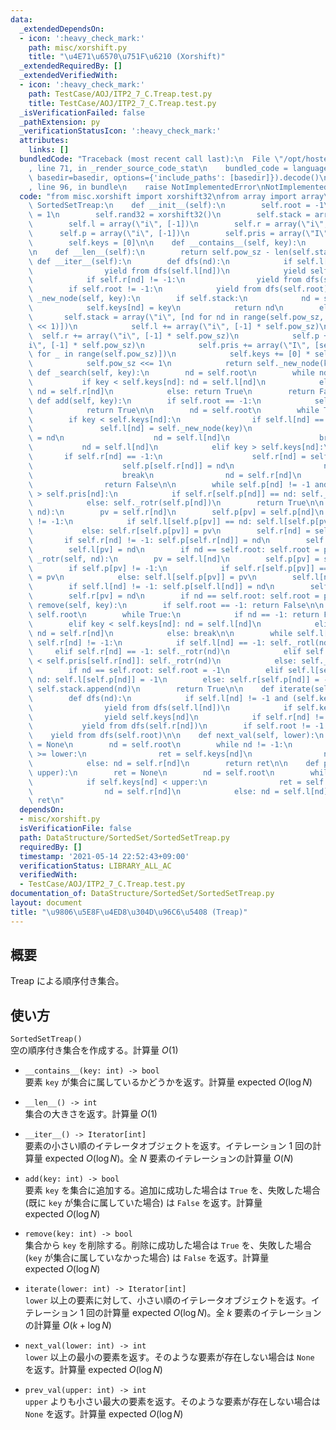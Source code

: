 ```yaml
---
data:
  _extendedDependsOn:
  - icon: ':heavy_check_mark:'
    path: misc/xorshift.py
    title: "\u4E71\u6570\u751F\u6210 (Xorshift)"
  _extendedRequiredBy: []
  _extendedVerifiedWith:
  - icon: ':heavy_check_mark:'
    path: TestCase/AOJ/ITP2_7_C.Treap.test.py
    title: TestCase/AOJ/ITP2_7_C.Treap.test.py
  _isVerificationFailed: false
  _pathExtension: py
  _verificationStatusIcon: ':heavy_check_mark:'
  attributes:
    links: []
  bundledCode: "Traceback (most recent call last):\n  File \"/opt/hostedtoolcache/Python/3.10.1/x64/lib/python3.10/site-packages/onlinejudge_verify/documentation/build.py\"\
    , line 71, in _render_source_code_stat\n    bundled_code = language.bundle(stat.path,\
    \ basedir=basedir, options={'include_paths': [basedir]}).decode()\n  File \"/opt/hostedtoolcache/Python/3.10.1/x64/lib/python3.10/site-packages/onlinejudge_verify/languages/python.py\"\
    , line 96, in bundle\n    raise NotImplementedError\nNotImplementedError\n"
  code: "from misc.xorshift import xorshift32\nfrom array import array\n\n\nclass\
    \ SortedSetTreap:\n    def __init__(self):\n        self.root = -1\n        self.pow_sz\
    \ = 1\n        self.rand32 = xorshift32()\n        self.stack = array(\"i\", [0])\n\
    \        self.l = array(\"i\", [-1])\n        self.r = array(\"i\", [-1])\n  \
    \      self.p = array(\"i\", [-1])\n        self.pris = array(\"I\", [self.rand32()])\n\
    \        self.keys = [0]\n\n    def __contains__(self, key):\n        return self._search(key)\n\
    \n    def __len__(self):\n        return self.pow_sz - len(self.stack)\n\n   \
    \ def __iter__(self):\n        def dfs(nd):\n            if self.l[nd] != -1:\n\
    \                yield from dfs(self.l[nd])\n            yield self.keys[nd]\n\
    \            if self.r[nd] != -1:\n                yield from dfs(self.r[nd])\n\
    \        if self.root != -1:\n            yield from dfs(self.root)\n\n    def\
    \ _new_node(self, key):\n        if self.stack:\n            nd = self.stack.pop()\n\
    \            self.keys[nd] = key\n            return nd\n        else:\n     \
    \       self.stack = array(\"i\", [nd for nd in range(self.pow_sz, self.pow_sz\
    \ << 1)])\n            self.l += array(\"i\", [-1] * self.pow_sz)\n          \
    \  self.r += array(\"i\", [-1] * self.pow_sz)\n            self.p += array(\"\
    i\", [-1] * self.pow_sz)\n            self.pris += array(\"I\", [self.rand32()\
    \ for _ in range(self.pow_sz)])\n            self.keys += [0] * self.pow_sz\n\
    \            self.pow_sz <<= 1\n            return self._new_node(key)\n\n   \
    \ def _search(self, key):\n        nd = self.root\n        while nd != -1:\n \
    \           if key < self.keys[nd]: nd = self.l[nd]\n            elif key > self.keys[nd]:\
    \ nd = self.r[nd]\n            else: return True\n        return False\n\n   \
    \ def add(self, key):\n        if self.root == -1:\n            self.root = self._new_node(key)\n\
    \            return True\n\n        nd = self.root\n        while True:\n    \
    \        if key < self.keys[nd]:\n                if self.l[nd] == -1:\n     \
    \               self.l[nd] = self._new_node(key)\n                    self.p[self.l[nd]]\
    \ = nd\n                    nd = self.l[nd]\n                    break\n     \
    \           nd = self.l[nd]\n            elif key > self.keys[nd]:\n         \
    \       if self.r[nd] == -1:\n                    self.r[nd] = self._new_node(key)\n\
    \                    self.p[self.r[nd]] = nd\n                    nd = self.r[nd]\n\
    \                    break\n                nd = self.r[nd]\n            else:\n\
    \                return False\n\n        while self.p[nd] != -1 and self.pris[self.p[nd]]\
    \ > self.pris[nd]:\n            if self.r[self.p[nd]] == nd: self._rotl(self.p[nd])\n\
    \            else: self._rotr(self.p[nd])\n        return True\n\n    def _rotl(self,\
    \ nd):\n        pv = self.r[nd]\n        self.p[pv] = self.p[nd]\n        if self.p[pv]\
    \ != -1:\n            if self.l[self.p[pv]] == nd: self.l[self.p[pv]] = pv\n \
    \           else: self.r[self.p[pv]] = pv\n        self.r[nd] = self.l[pv]\n \
    \       if self.r[nd] != -1: self.p[self.r[nd]] = nd\n        self.p[nd] = pv\n\
    \        self.l[pv] = nd\n        if nd == self.root: self.root = pv\n\n    def\
    \ _rotr(self, nd):\n        pv = self.l[nd]\n        self.p[pv] = self.p[nd]\n\
    \        if self.p[pv] != -1:\n            if self.r[self.p[pv]] == nd: self.r[self.p[pv]]\
    \ = pv\n            else: self.l[self.p[pv]] = pv\n        self.l[nd] = self.r[pv]\n\
    \        if self.l[nd] != -1: self.p[self.l[nd]] = nd\n        self.p[nd] = pv\n\
    \        self.r[pv] = nd\n        if nd == self.root: self.root = pv\n\n    def\
    \ remove(self, key):\n        if self.root == -1: return False\n\n        nd =\
    \ self.root\n        while True:\n            if nd == -1: return False\n    \
    \        elif key < self.keys[nd]: nd = self.l[nd]\n            elif key > self.keys[nd]:\
    \ nd = self.r[nd]\n            else: break\n\n        while self.l[nd] != -1 or\
    \ self.r[nd] != -1:\n            if self.l[nd] == -1: self._rotl(nd)\n       \
    \     elif self.r[nd] == -1: self._rotr(nd)\n            elif self.pris[self.l[nd]]\
    \ < self.pris[self.r[nd]]: self._rotr(nd)\n            else: self._rotl(nd)\n\n\
    \        if nd == self.root: self.root = -1\n        elif self.l[self.p[nd]] ==\
    \ nd: self.l[self.p[nd]] = -1\n        else: self.r[self.p[nd]] = -1\n       \
    \ self.stack.append(nd)\n        return True\n\n    def iterate(self, lower):\n\
    \        def dfs(nd):\n            if self.l[nd] != -1 and (self.keys[nd] > lower):\n\
    \                yield from dfs(self.l[nd])\n            if self.keys[nd] >= lower:\n\
    \                yield self.keys[nd]\n            if self.r[nd] != -1:\n     \
    \           yield from dfs(self.r[nd])\n        if self.root != -1:\n        \
    \    yield from dfs(self.root)\n\n    def next_val(self, lower):\n        ret\
    \ = None\n        nd = self.root\n        while nd != -1:\n            if self.keys[nd]\
    \ >= lower:\n                ret = self.keys[nd]\n                nd = self.l[nd]\n\
    \            else: nd = self.r[nd]\n        return ret\n\n    def prev_val(self,\
    \ upper):\n        ret = None\n        nd = self.root\n        while nd != -1:\n\
    \            if self.keys[nd] < upper:\n                ret = self.keys[nd]\n\
    \                nd = self.r[nd]\n            else: nd = self.l[nd]\n        return\
    \ ret\n"
  dependsOn:
  - misc/xorshift.py
  isVerificationFile: false
  path: DataStructure/SortedSet/SortedSetTreap.py
  requiredBy: []
  timestamp: '2021-05-14 22:52:43+09:00'
  verificationStatus: LIBRARY_ALL_AC
  verifiedWith:
  - TestCase/AOJ/ITP2_7_C.Treap.test.py
documentation_of: DataStructure/SortedSet/SortedSetTreap.py
layout: document
title: "\u9806\u5E8F\u4ED8\u304D\u96C6\u5408 (Treap)"
---
```


## 概要
Treap による順序付き集合。

## 使い方
`SortedSetTreap()`  
空の順序付き集合を作成する。計算量 $O(1)$

- `__contains__(key: int) -> bool`  
要素 `key` が集合に属しているかどうかを返す。計算量 $\mathrm{expected}\ O(\log N)$

- `__len__() -> int`  
集合の大きさを返す。計算量 $O(1)$

- `__iter__() -> Iterator[int]`  
要素の小さい順のイテレータオブジェクトを返す。イテレーション $1$ 回の計算量 $\mathrm{expected}\ O(\log N)$。全 $N$ 要素のイテレーションの計算量 $O(N)$

- `add(key: int) -> bool`  
要素 `key` を集合に追加する。追加に成功した場合は `True` を、失敗した場合 (既に `key` が集合に属していた場合) は `False` を返す。計算量 $\mathrm{expected}\ O(\log N)$

- `remove(key: int) -> bool`  
集合から `key` を削除する。削除に成功した場合は `True` を、失敗した場合 (`key` が集合に属していなかった場合) は `False` を返す。計算量 $\mathrm{expected}\ O(\log N)$

- `iterate(lower: int) -> Iterator[int]`  
`lower` 以上の要素に対して、小さい順のイテレータオブジェクトを返す。イテレーション $1$ 回の計算量 $\mathrm{expected}\ O(\log N)$。全 $k$ 要素のイテレーションの計算量 $O(k + \log N)$

- `next_val(lower: int) -> int`  
`lower` 以上の最小の要素を返す。そのような要素が存在しない場合は `None` を返す。計算量 $\mathrm{expected}\ O(\log N)$

- `prev_val(upper: int) -> int`  
`upper` よりも小さい最大の要素を返す。そのような要素が存在しない場合は `None` を返す。計算量 $\mathrm{expected}\ O(\log N)$

